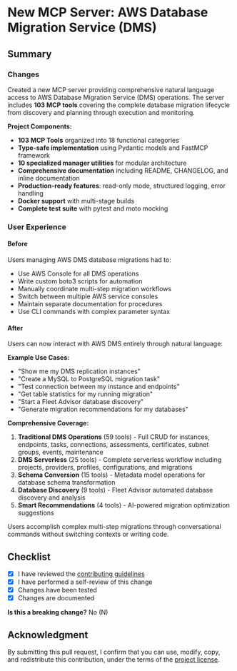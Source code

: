 # New MCP Server: AWS Database Migration Service (DMS)

## Summary

### Changes

Created a new MCP server providing comprehensive natural language access to AWS Database Migration Service (DMS) operations. The server includes **103 MCP tools** covering the complete database migration lifecycle from discovery and planning through execution and monitoring.

**Project Components:**
- **103 MCP Tools** organized into 18 functional categories
- **Type-safe implementation** using Pydantic models and FastMCP framework
- **10 specialized manager utilities** for modular architecture
- **Comprehensive documentation** including README, CHANGELOG, and inline documentation
- **Production-ready features**: read-only mode, structured logging, error handling
- **Docker support** with multi-stage builds
- **Complete test suite** with pytest and moto mocking

### User Experience

#### Before
Users managing AWS DMS database migrations had to:
- Use AWS Console for all DMS operations
- Write custom boto3 scripts for automation
- Manually coordinate multi-step migration workflows
- Switch between multiple AWS service consoles
- Maintain separate documentation for procedures
- Use CLI commands with complex parameter syntax

#### After
Users can now interact with AWS DMS entirely through natural language:

**Example Use Cases:**
- "Show me my DMS replication instances"
- "Create a MySQL to PostgreSQL migration task"
- "Test connection between my instance and endpoints"
- "Get table statistics for my running migration"
- "Start a Fleet Advisor database discovery"
- "Generate migration recommendations for my databases"

**Comprehensive Coverage:**
1. **Traditional DMS Operations** (59 tools) - Full CRUD for instances, endpoints, tasks, connections, assessments, certificates, subnet groups, events, maintenance
2. **DMS Serverless** (25 tools) - Complete serverless workflow including projects, providers, profiles, configurations, and migrations
3. **Schema Conversion** (15 tools) - Metadata model operations for database schema transformation
4. **Database Discovery** (9 tools) - Fleet Advisor automated database discovery and analysis
5. **Smart Recommendations** (4 tools) - AI-powered migration optimization suggestions

Users accomplish complex multi-step migrations through conversational commands without switching contexts or writing code.

## Checklist

* [x] I have reviewed the [contributing guidelines](https://github.com/awslabs/mcp/blob/main/CONTRIBUTING.md)
* [x] I have performed a self-review of this change
* [x] Changes have been tested
* [x] Changes are documented

**Is this a breaking change?** No (N)

## Acknowledgment

By submitting this pull request, I confirm that you can use, modify, copy, and redistribute this contribution, under the terms of the [project license](https://github.com/awslabs/mcp/blob/main/LICENSE).
